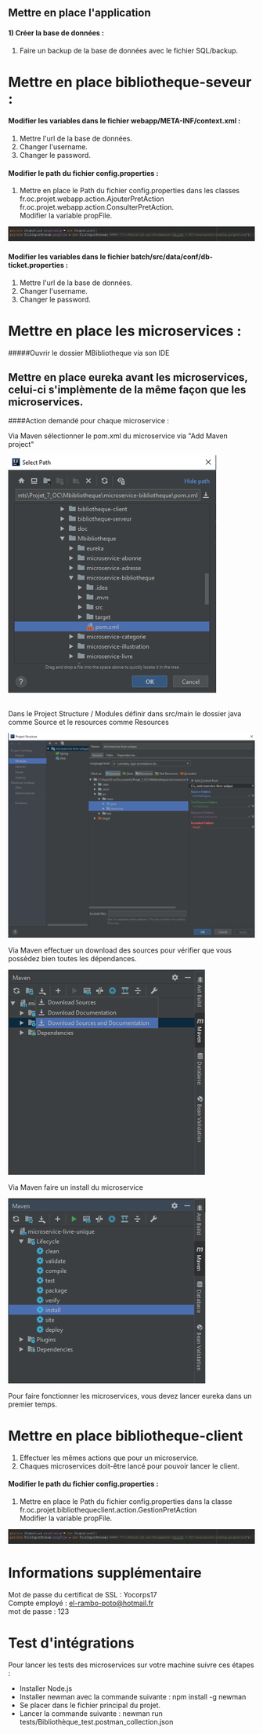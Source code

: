 ##  Mettre en place l'application
   
####  1) Créer la base de données :

   1. Faire un backup de la base de données avec le fichier SQL/backup.
    
   #   Mettre en place bibliotheque-seveur :
    
####   Modifier les variables dans le fichier webapp/META-INF/context.xml :

   1. Mettre l'url de la base de données.
   2. Changer l'username.
   3. Changer le password.
   
####   Modifier le path du fichier config.properties :
    
   1. Mettre en place le Path du fichier config.properties dans
    les classes fr.oc.projet.webapp.action.AjouterPretAction fr.oc.projet.webapp.action.ConsulterPretAction.
     <br/>
    Modifier la variable propFile.
    
   ![automated like clockwork](doc/image/image5.png)
    
    
    
####   Modifier les variables dans le fichier batch/src/data/conf/db-ticket.properties :
    
   1. Mettre l'url de la base de données.
   2. Changer l'username.
   3. Changer le password.

#   Mettre en place les microservices :

  #####Ouvrir le dossier MBibliotheque via son IDE
  
  ##  Mettre en place eureka avant les microservices, celui-ci s'implèmente de la même façon que les microservices.
    
   ####Action demandé pour chaque microservice : 
   
   Via Maven sélectionner le pom.xml du microservice via "Add Maven project" 
   
   ![automated like clockwork](doc/image/image4.png)
   
   <br/>
    Dans le Project Structure / Modules
        définir dans src/main le dossier java comme Source
        et le resources comme Resources
 
   ![automated like clockwork](doc/image/image1.png)
   
   
   Via Maven effectuer un download des sources pour vérifier que vous possèdez bien toutes les dépendances.
   
   ![automated like clockwork](doc/image/image2.png)
   
   Via Maven faire un install du microservice
   
   ![automated like clockwork](doc/image/image3.png)
   
   
   Pour faire fonctionner les microservices, vous devez lancer eureka dans un premier temps.
   
   
   # Mettre en place bibliotheque-client
   
   
   1. Effectuer les mêmes actions que pour un microservice.
   2. Chaques microservices doit-être lancé pour pouvoir lancer le client.
   
   ####   Modifier le path du fichier config.properties :
          
   1. Mettre en place le Path du fichier config.properties dans
          la classe
          fr.oc.projet.bibliothequeclient.action.GestionPretAction
           <br/>
          Modifier la variable propFile.
          
   ![automated like clockwork](doc/image/image5.png)
   
   
   
   
   # Informations supplémentaire
   
   Mot de passe du certificat de SSL : Yocorps17  <br/>
   Compte employé : el-rambo-poto@hotmail.fr  <br/>
   mot de passe : 123  <br/>
   
  
  # Test d'intégrations
  Pour lancer les tests des microservices sur votre machine suivre ces étapes :
  - Installer Node.js 
  - Installer newman avec la commande suivante : npm install -g newman
  - Se placer dans le fichier principal du projet.
  - Lancer la commande suivante : newman run tests/Bibliothèque_test.postman_collection.json